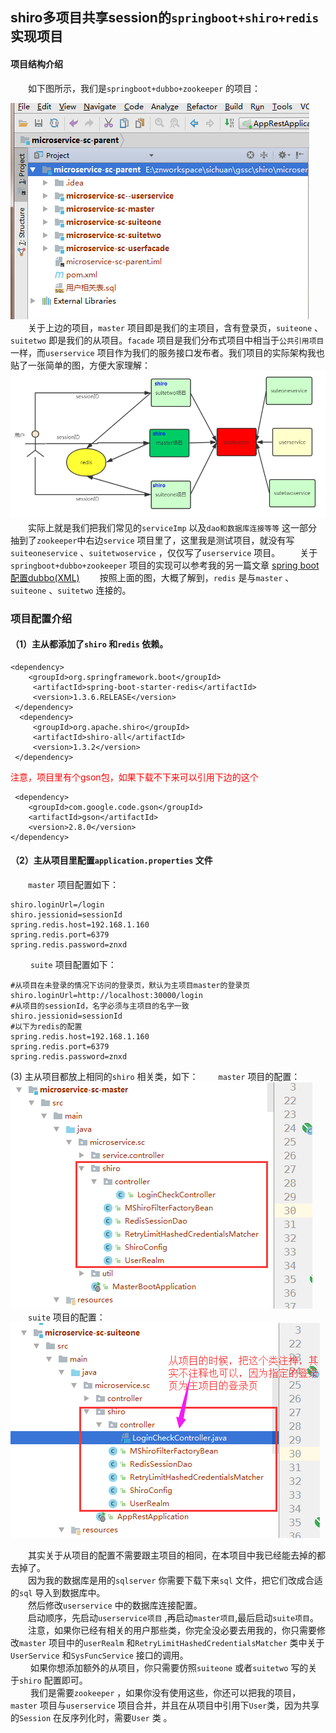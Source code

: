## shiro多项目共享session的`springboot+shiro+redis` 实现项目  
#### 项目结构介绍
&emsp;&emsp;如下图所示，我们是`springboot+dubbo+zookeeper` 的项目：

![images](https://github.com/lingshufeng/images/blob/master/images/%E9%A1%B9%E7%9B%AE%E7%BB%93%E6%9E%84.png)  
&emsp;&emsp;关于上边的项目，`master` 项目即是我们的主项目，含有登录页，`suiteone` 、`suitetwo` 即是我们的从项目。`facade` 项目是我们分布式项目中相当于`公共引用项目` 一样，而`userservice` 项目作为我们的服务接口发布者。我们项目的实际架构我也贴了一张简单的图，方便大家理解：
![images](https://github.com/lingshufeng/images/blob/master/images/%E9%A1%B9%E7%9B%AE%E5%85%B3%E7%B3%BB.png)
&emsp;&emsp;实际上就是我们把我们常见的`serviceImp` 以及`dao和数据库连接等等` 这一部分抽到了`zookeeper`中右边`service` 项目里了，这里我是测试项目，就没有写`suiteoneservice` 、`suitetwoservice` ，仅仅写了`userservice` 项目。 
&emsp;&emsp;关于`springboot+dubbo+zookeeper` 项目的实现可以参考我的另一篇文章
[spring boot配置dubbo(XML)](https://blog.csdn.net/wohaqiyi/article/details/73159261)
&emsp;&emsp;按照上面的图，大概了解到，`redis` 是与`master` 、`suiteone` 、`suitetwo` 连接的。 
### 项目配置介绍  
#### （1）主从都添加了`shiro` 和`redis` 依赖。  

```
<dependency>
    <groupId>org.springframework.boot</groupId>
     <artifactId>spring-boot-starter-redis</artifactId>
     <version>1.3.6.RELEASE</version>
 </dependency>
  <dependency>
     <groupId>org.apache.shiro</groupId>
     <artifactId>shiro-all</artifactId>
     <version>1.3.2</version>
 </dependency>
```  
<font color='red'>注意，项目里有个gson包，如果下载不下来可以引用下边的这个</font>
```
 <dependency>
    <groupId>com.google.code.gson</groupId>
    <artifactId>gson</artifactId>
    <version>2.8.0</version>
</dependency>
```
#### （2）主从项目里配置`application.properties` 文件      

&emsp;&emsp;`master` 项目配置如下： 

```
shiro.loginUrl=/login
shiro.jessionid=sessionId
spring.redis.host=192.168.1.160
spring.redis.port=6379
spring.redis.password=znxd
```
  
&emsp;&emsp; `suite` 项目配置如下： 

```
#从项目在未登录的情况下访问的登录页，默认为主项目master的登录页
shiro.loginUrl=http://localhost:30000/login
#从项目的sessionId，名字必须与主项目的名字一致
shiro.jessionid=sessionId
#以下为redis的配置
spring.redis.host=192.168.1.160
spring.redis.port=6379
spring.redis.password=znxd
```
(3) 主从项目都放上相同的`shiro` 相关类，如下：
&emsp;&emsp;`master` 项目的配置：
![images](https://github.com/lingshufeng/images/blob/master/images/%E4%B8%BB%E9%A1%B9%E7%9B%AE%E9%85%8D%E7%BD%AE.png)
&emsp;&emsp;`suite` 项目的配置：
![images](https://github.com/lingshufeng/images/blob/master/images/%E4%BB%8E%E9%A1%B9%E7%9B%AE%E9%85%8D%E7%BD%AE.png)

&emsp;&emsp;其实关于从项目的配置不需要跟主项目的相同，在本项目中我已经能去掉的都去掉了。  
&emsp;&emsp;因为我的数据库是用的`sqlserver` 你需要下载下来`sql` 文件，把它们改成合适的`sql` 导入到数据库中。  
&emsp;&emsp;然后修改`userservice` 中的数据库连接配置。  
&emsp;&emsp;启动顺序，先启动`userservice项目` ,再启动`master项目`,最后启动`suite项目`。  
&emsp;&emsp;注意，如果你已经有相关的用户那些类，你完全没必要去用我的，你只需要修改`master` 项目中的`userRealm` 和`RetryLimitHashedCredentialsMatcher` 类中关于`UserService` 和`SysFuncService` 接口的调用。  
&emsp;&emsp; 如果你想添加额外的从项目，你只需要仿照`suiteone` 或者`suitetwo` 写的关于`shiro` 配置即可。  
&emsp;&emsp; 我们是需要`zookeeper` ，如果你没有使用这些，你还可以把我的项目，`master` 项目与`userservice` 项目合并，并且在从项目中引用下`User`类，因为共享的`Session` 在反序列化时，需要`User` 类 。  

